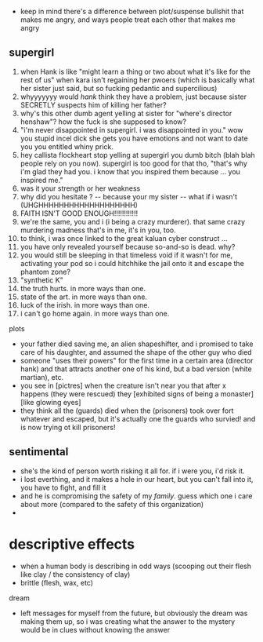 - keep in mind there's a difference between plot/suspense bullshit that makes me angry, and ways people treat each other that makes me angry

## supergirl

1. when Hank is like "might learn a thing or two about what it's like for the rest of us" when kara isn't regaining her pwoers (which is basically what her sister just said, but so fucking pedantic and supercilious)
2. whyyyyyyy would _hank_ think they have a problem, just because sister SECRETLY suspects him of killing her father? 
3. why's this other dumb agent yelling at sister for "where's director henshaw"? how the fuck is she supposed to know?
4. "i'm never disappointed in supergirl. i was disappointed in you." wow you stupid incel dick she gets you have emotions and not want to date you you entitled whiny prick.
5. hey callista flockheart stop yelling at supergirl you dumb bitch (blah blah people rely on you now). supergirl is too good for that tho, "that's why i'm glad they had you. i know that you inspired them because ... you inspired me."
6. was it your strength or her weakness
7. why did you hesitate ? -- because your my sister -- what if i wasn't (UHGHHHHHHHHHHHHHHHHHHH)
8. FAITH ISN'T GOOD ENOUGH!!!!!!!!!!!!
9. we're the same, you and i (i being a crazy murderer). that same crazy murdering madness that's in me, it's in you, too.
10. to think, i was once linked to the great kaluan cyber construct ... 
11. you have only revealed yourself because so-and-so is dead. why?
12. you would still be sleeping in that timeless void if it wasn't for me, activating your pod so i could hitchhike the jail onto it and escape the phantom zone?
13. "synthetic K"
14. the truth hurts. in more ways than one.
15. state of the art. in more ways than one.
16. luck of the irish. in more ways than one.
17. i can't go home again. in more ways than one.


plots
- your father died saving me, an alien shapeshifter, and i promised to take care of his daughter, and assumed the shape of the other guy who died
- someone "uses their powers" for the first time in a certain area (director hank) and that attracts another one of his kind, but a bad version (white martian), etc.
- you see in [pictres] when the creature isn't near you that after x happens (they were rescued) they [exhibited signs of being a monaster] [like glowing eyes]
- they think all the (guards) died when the (prisoners) took over fort whatever and escaped, but it's actually one the guards who survied! and is now trying ot kill prisoners!

## sentimental
- she's the kind of person worth risking it all for. if i were you, i'd risk it.
- i lost everthing, and it makes a hole in our heart, but you can't fall into it, you have to fight, and fill it
- and he is compromising the safety of my _family_. guess which one i care about more (compared to the safety of this organization)
- 

# descriptive effects
- when a human body is describing in odd ways (scooping out their flesh like clay / the consistency of clay)
- brittle (flesh, wax, etc)


dream
- left messages for myself from the future, but obviously the dream was making them up, so i was creating what the answer to the mystery would be in clues without knowing the answer
